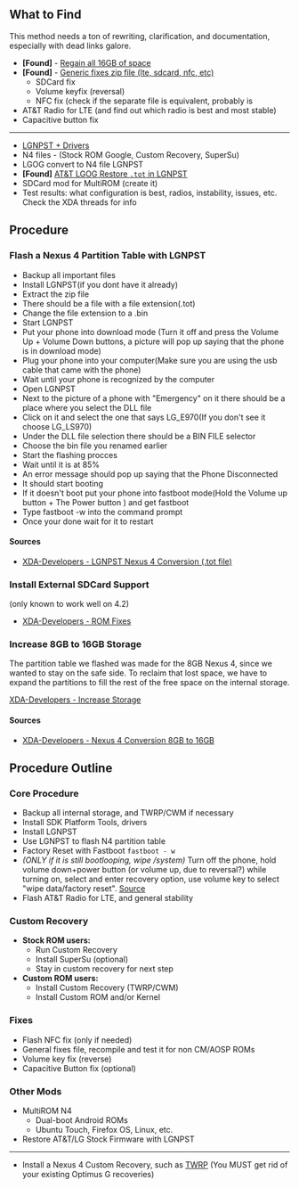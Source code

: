 ## What to Find

This method needs a ton of rewriting, clarification, and documentation, especially with dead links galore.

* **[Found]** - [Regain all 16GB of space](http://forum.xda-developers.com/showthread.php?t=2160124)
* **[Found]** - [Generic fixes zip file (lte, sdcard, nfc, etc)](http://forum.xda-developers.com/showthread.php?t=2117576)
    * SDCard fix
    * Volume keyfix (reversal)
    * NFC fix (check if the separate file is equivalent, probably is
* AT&T Radio for LTE (and find out which radio is best and most stable)
* Capacitive button fix

---

* [LGNPST + Drivers](http://pastebin.com/g8hXBaaA)
* N4 files - (Stock ROM Google, Custom Recovery, SuperSu)
* LGOG convert to N4 file LGNPST
* **[Found]** [AT&T LGOG Restore `.tot` in LGNPST](http://forum.xda-developers.com/showthread.php?t=1984545)
* SDCard mod for MultiROM (create it)
* Test results: what configuration is best, radios, instability, issues, etc. Check the XDA threads for info

## Procedure

### Flash a Nexus 4 Partition Table with LGNPST

 + Backup all important files
 + Install LGNPST(if you dont have it already)
 + Extract the zip file
 + There should be a file with a file extension(.tot)
 + Change the file extension to a .bin
 + Start LGNPST
 + Put your phone into download mode (Turn it off and press the Volume Up + Volume Down buttons, a picture will pop up saying that the phone is in download mode)
 + Plug your phone into your computer(Make sure you are using the usb cable that came with the phone)
 + Wait until your phone is recognized by the computer
 + Open LGNPST
 + Next to the picture of a phone with "Emergency" on it there should be a place where you select the DLL file
 + Click on it and select the one that says LG_E970(If you don't see it choose LG_LS970)
 + Under the DLL file selection there should be a BIN FILE selector
 + Choose the bin file you renamed earlier
 + Start the flashing procces
 + Wait until it is at 85%
 + An error message should pop up saying that the Phone Disconnected
 + It should start booting 
 + If it doesn't boot put your phone into fastboot mode(Hold the Volume up button + The Power button ) and get fastboot 
 + Type fastboot -w into the command prompt
 + Once your done wait for it to restart

#### Sources

* [XDA-Developers - LGNPST Nexus 4 Conversion (.tot file)](http://www.androidfilehost.com/?fid=9390248398092765463)

### Install External SDCard Support

(only known to work well on 4.2)

* [XDA-Developers - ROM Fixes](http://forum.xda-developers.com/showthread.php?t=2117576)

### Increase 8GB to 16GB Storage

The partition table we flashed was made for the 8GB Nexus 4, since we wanted to stay on the safe side. To reclaim that lost space, we have to expand the partitions to fill the rest of the free space on the internal storage.

[XDA-Developers - Increase Storage](http://forum.xda-developers.com/showthread.php?t=2160124)

#### Sources

* [XDA-Developers - Nexus 4 Conversion 8GB to 16GB](http://forum.xda-developers.com/showthread.php?t=2160124)
## Procedure Outline

### Core Procedure

* Backup all internal storage, and TWRP/CWM if necessary
* Install SDK Platform Tools, drivers
* Install LGNPST
* Use LGNPST to flash N4 partition table
* Factory Reset with Fastboot `fastboot - w`
* *(ONLY if it is still bootlooping, wipe /system)* Turn off the phone, hold volume down+power button (or volume up, due to reversal?) while turning on, select and enter recovery option, use volume key to select "wipe data/factory reset". [Source](http://forum.xda-developers.com/showpost.php?p=36976814&postcount=412)
* Flash AT&T Radio for LTE, and general stability

### Custom Recovery

* **Stock ROM users:**
    * Run Custom Recovery
    * Install SuperSu (optional)
    * Stay in custom recovery for next step
* **Custom ROM users:**
    * Install Custom Recovery (TWRP/CWM)
    * Install Custom ROM and/or Kernel

### Fixes

* Flash NFC fix (only if needed)
* General fixes file, recompile and test it for non CM/AOSP ROMs
* Volume key fix (reverse)
* Capacitive Button fix (optional)

### Other Mods

* MultiROM N4
    * Dual-boot Android ROMs
    * Ubuntu Touch, Firefox OS, Linux, etc.
* Restore AT&T/LG Stock Firmware with LGNPST

---

* Install a Nexus 4 Custom Recovery, such as [TWRP](http://forum.xda-developers.com/showthread.php?t=2010984) (You MUST get rid of your existing Optimus G recoveries)